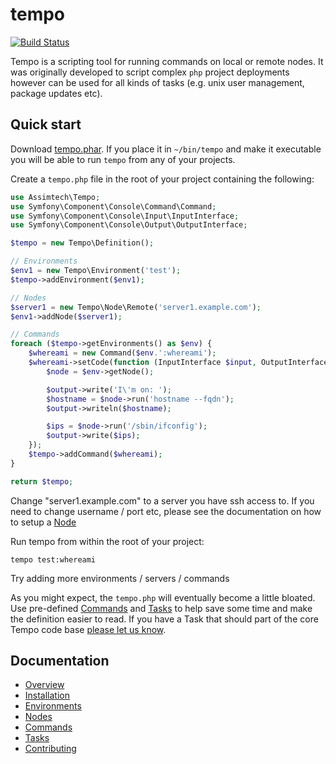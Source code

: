 # tempo

[![Build Status](https://travis-ci.org/assimtech/tempo.svg?branch=master)](https://travis-ci.org/assimtech/tempo)

Tempo is a scripting tool for running commands on local or remote nodes. It was originally developed to script complex
`php` project deployments however can be used for all kinds of tasks (e.g. unix user management, package updates etc).


## Quick start

Download [tempo.phar](https://github.com/assimtech/tempo/releases/download/0.1.00/tempo.phar).
If you place it in `~/bin/tempo` and make it executable you will be able to run `tempo` from any of your projects.


Create a `tempo.php` file in the root of your project containing the following:

```php
use Assimtech\Tempo;
use Symfony\Component\Console\Command\Command;
use Symfony\Component\Console\Input\InputInterface;
use Symfony\Component\Console\Output\OutputInterface;

$tempo = new Tempo\Definition();

// Environments
$env1 = new Tempo\Environment('test');
$tempo->addEnvironment($env1);

// Nodes
$server1 = new Tempo\Node\Remote('server1.example.com');
$env1->addNode($server1);

// Commands
foreach ($tempo->getEnvironments() as $env) {
    $whereami = new Command($env.':whereami');
    $whereami->setCode(function (InputInterface $input, OutputInterface $output) use ($env) {
        $node = $env->getNode();

        $output->write('I\'m on: ');
        $hostname = $node->run('hostname --fqdn');
        $output->writeln($hostname);

        $ips = $node->run('/sbin/ifconfig');
        $output->write($ips);
    });
    $tempo->addCommand($whereami);
}

return $tempo;
```

Change "server1.example.com" to a server you have ssh access to.
If you need to change username / port etc, please see the documentation on how to setup a [Node](docs/04-Nodes.md)


Run tempo from within the root of your project:

```shell
tempo test:whereami
```

Try adding more environments / servers / commands


As you might expect, the `tempo.php` will eventually become a little bloated. Use pre-defined
[Commands](docs/05-Commands.md) and [Tasks](docs/06-Tasks.md) to help save some time and make the definition easier
to read. If you have a Task that should part of the core Tempo code base [please let us know](docs/07-Contributing.md).


## Documentation

* [Overview](docs/01-Overview.md)
* [Installation](docs/02-Installation.md)
* [Environments](docs/03-Environments.md)
* [Nodes](docs/04-Nodes.md)
* [Commands](docs/05-Commands.md)
* [Tasks](docs/06-Tasks.md)
* [Contributing](docs/07-Contributing.md)
